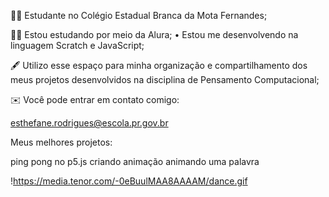 👩‍💼 Estudante no Colégio Estadual Branca da Mota Fernandes;

👩‍💻 Estou estudando por meio da Alura; • Estou me desenvolvendo na linguagem Scratch e JavaScript;

🖋️ Utilizo esse espaço para minha organização e
compartilhamento dos meus projetos desenvolvidos na disciplina de Pensamento Computacional;

✉️ Você pode entrar em contato comigo:

esthefane.rodrigues@escola.pr.gov.br

Meus melhores projetos:

ping pong no p5.js
criando animação
animando uma palavra

!https://media.tenor.com/-0eBuulMAA8AAAAM/dance.gif
